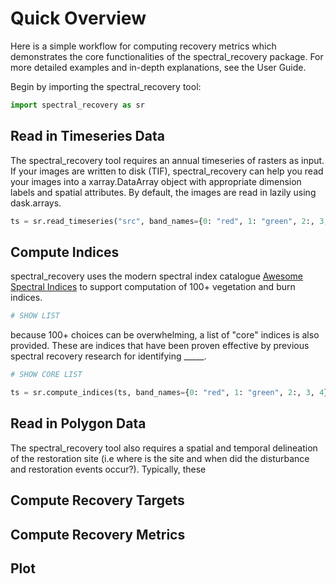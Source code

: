 # Quick Overview

Here is a simple workflow for computing recovery metrics which demonstrates the core functionalities of the spectral_recovery package. For more detailed examples and in-depth explanations, see the User Guide.

Begin by importing the spectral_recovery tool:

```python
import spectral_recovery as sr
```

## Read in Timeseries Data

The spectral_recovery tool requires an annual timeseries of rasters as input. If your images are written to disk (TIF), spectral_recovery can help you read your images into a xarray.DataArray object with appropriate dimension labels and spatial attributes. By default, the images are read in lazily using dask.arrays. 

```python
ts = sr.read_timeseries("src", band_names={0: "red", 1: "green", 2:, 3, 4})

```

## Compute Indices

spectral_recovery uses the modern spectral index catalogue [Awesome Spectral Indices](https://awesome-ee-spectral-indices.readthedocs.io/en/latest/) to support computation of 100+ vegetation and burn indices.

```python
# SHOW LIST
```
because 100+ choices can be overwhelming, a list of "core" indices is also provided. These are indices that have been proven effective by previous spectral recovery research for identifying _____. 

```python
# SHOW CORE LIST
```

```python
ts = sr.compute_indices(ts, band_names={0: "red", 1: "green", 2:, 3, 4})

```

## Read in Polygon Data

The spectral_recovery tool also requires a spatial and temporal delineation of the restoration site (i.e where is the site and when did the disturbance and restoration events occur?). Typically, these 

## Compute Recovery Targets

## Compute Recovery Metrics

## Plot 
